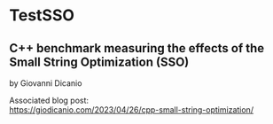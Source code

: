 # TestSSO
## C++ benchmark measuring the effects of the Small String Optimization (SSO)

by Giovanni Dicanio

Associated blog post:  
https://giodicanio.com/2023/04/26/cpp-small-string-optimization/


